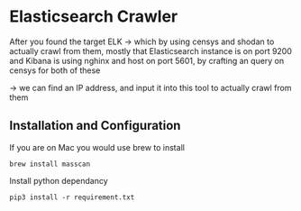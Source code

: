 # Elasticsearch Crawler

After you found the target ELK -> which by using censys and shodan to actually crawl from them, mostly that Elasticsearch instance is on port 9200 and Kibana is using nghinx and 
host on port 5601, by crafting an query on censys for both of these

-> we can find an IP address, and input it into this tool to actually crawl from them

## Installation and Configuration

If you are on Mac you would use brew to install 

```shell
brew install masscan
```

Install python dependancy

```shell 
pip3 install -r requirement.txt
```

